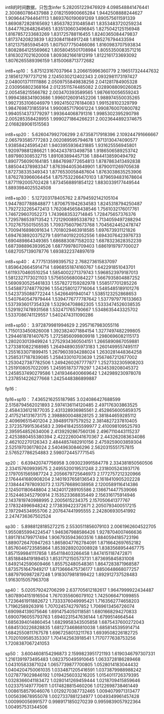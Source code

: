 int8的时间数据，只包含infer
5.282051229476929
4.098548841476441
2.300860786437988
2.0182159900665284
1.9442508888244627
1.9096447944641113
1.8693760190691269
1.890575611591339
1.8690872828165692
1.8563782310485841
1.8353483720259234
1.8447762648264565
1.835130603496845
1.8275042125156948
1.8167857233683269
1.831725788116455
1.8240365084479837
1.81737420823839
1.8230841184917248
1.8185276794433594
1.8121375855945405
1.8075077750466086
1.8160983707593834
1.8082864125569662
1.8058045501708984
1.8055350083571216
1.8163027021620008
1.8093821661812919
1.8122161733693092
1.8076265589396159
1.8150068713772682


int8+sp10：
5.875123167037964
3.206615996360779
2.196517324447632
2.1856127977371216
2.1245030212402343
2.0932981173197427
2.0480013711111886
2.0509755849838256
2.041281784905328
2.030956802368164
2.0123511574485082
2.0289088090260825
2.005458215566782
2.003470393589565
1.9876610056559243
1.9994388341903686
1.9960126091452206
1.988974550035265
1.9927353106046979
1.9924150276184083
1.991528102329799
1.9847698731855914
1.9900857179061224
1.9908760070800782
1.9940514373779297
1.993644068791316
1.9985302395290798
2.005285358428955
1.9990271864266231
2.0023644892374675
2.0168289061515563


int8+sp20：
5.626047992706299
2.67358717918396
2.109244791666667
2.065793585777283
2.002089595794678
1.9713130474090577
1.938584245954241
1.9403955936431885
1.931625556945801
1.920979881286621
1.9042437813498758
1.9186506589253742
1.897980308532715
1.891083894457136
1.8844138590494792
1.8907756090164185
1.8847698772654813
1.8787863413492838
1.885044378983347
1.8763944053649901
1.8790011269705638
1.872738335349343
1.8776530058487604
1.8763038635253906
1.8762783966064454
1.8757532266470103
1.8796594831678604
1.8771192005702428
1.8734568891854122
1.8830339177449544
1.8893984025524508

int8+sp30：
5.127203178405762
2.8794592142105104
1.9447807788848877
1.8706751942634583
1.8245318794250487
1.7927232265472413
1.7620845658438546
1.7561032176017761
1.746729607052273
1.7439683532714845
1.728475657376376
1.7295786539713542
1.7212900895338792
1.7134059497288294
1.7027675501505535
1.7093756079673768
1.7045624452478747
1.7009416898091634
1.7018029463918585
1.697673931121826
1.6947638920375279
1.6911401922052556
1.6943076423976733
1.690489864349365
1.6868830871582032
1.6878323628352239
1.6873988963939526
1.687799780709403
1.6861919797700027
1.6827057139078776
1.6938322374897619

int8+sp40：
4.777513599395752
2.768273615837097
1.8596426645914714
1.6968551874160767
1.642291851043701
1.6119370460510254
1.5854002271379743
1.5968523979187013
1.5812327173021103
1.5756505680084227
1.5667935804887252
1.5690930525461833
1.5578272159282978
1.558517701285226
1.5458873748779296
1.5542580127716064
1.5485485189101276
1.5423735088772244
1.54266491940147
1.5385123252868653
1.5407640547979444
1.5394776777787642
1.5377979776133663
1.5373936017354328
1.532904708862305
1.5333474526038535
1.5291927478931568
1.532471765790667
1.5348635443325702
1.5337086741129557
1.5402474311090286



int8+sp50：
3.972879981994629
2.2957167983055116
1.7150133450826008
1.3923824071884154
1.3277497482299805
1.2944618781407675
1.2725856099809918
1.2980696082115173
1.280203013949924
1.2752934360504151
1.2665890867059881
1.2733810822168985
1.2649489035973183
1.2601499557495117
1.2551633071899415
1.2679603934288024
1.2630281448364258
1.2585317187839085
1.258433010703639
1.2567467212677002
1.2530427387782506
1.2494260267777877
1.2527332305908203
1.2519108057022095
1.245951873779297
1.2434539208045372
1.2458537490279586
1.2419346400669642
1.242989230978078
1.2378514226277668
1.2425448386899887

fp16：


fp16+sp10：
7.4365216255187985
3.024086427688599
2.5158794562021893
2.5974136114120485
2.497176303863525
2.4584336121877035
2.431328936985561
2.4528656005859375
2.4175214131673175
2.3988800048828125
2.381844659285112
2.409696515401204
2.394891797579252
2.3814827237810405
2.3723579915364583
2.3994184255599977
2.410098109525793
2.395954852634006
2.4139292867560136
2.4967110443115237
2.4253880455380394
2.4222260041670367
2.443262083634086
2.462102270126343
2.4844857482910156
2.4759259003859304
2.525197036178024
2.54049630846296
2.5620315551757815
2.576527786254883
2.5980724457771545



sp20：
6.639420747756958
3.093023991584778
2.334381850560506
2.334157609939575
2.2495520019531248
2.2318005243937176
2.1797051565987724
2.2056679725646973
2.1772757212320966
2.1764441680908204
2.1401937658136543
2.1618410905202228
2.1384447978093073
2.137576689038958
2.1200589116414386
2.124501180648804
2.1424017289105586
2.1366714477539066
2.1524463452790914
2.153523368835449
2.156316175914946
2.1437819740988995
2.2005615234375
2.157050641377767
2.178324996948242
2.173839422372671
2.2050793400517215
2.197294534955706
2.207647441995555
2.242806930541992
2.2474736367502524

sp30：
5.8988128185272215
2.5530511856079103
2.0061962604522705
1.9550855994224547
1.946367988586426
1.9278704007466636
1.8917814799717494
1.9067935943603516
1.8840594185723196
1.8890726470947263
1.8658047762784091
1.8716642697652182
1.8576046723585864
1.8539289202008928
1.8383568954467775
1.8571599841117858
1.854118403266458
1.8474151187472871
1.8518848419189453
1.8531712150573731
1.873695845831008
1.8492142590609466
1.855752480548361
1.8647283871968587
1.8735751647949217
1.8713666475736177
1.8850648668077257
1.8879790987287248
1.9183079818199422
1.892912737528483
1.9163015057963708

sp40：
5.020579242706299
2.637705612182617
1.9647999922434487
1.8078904151916504
1.7670355606079102
1.7425066471099855
1.7236461911882672
1.7333376049995421
1.7163562774658203
1.71962589263916
1.7070245742797852
1.7069613456726074
1.690984139075646
1.6914754050118581
1.6801668294270833
1.6900796055793763
1.6940231547636144
1.6799514664544
1.6856394014860454
1.6829958343505858
1.6875437600272043
1.6845130226828835
1.6812734686810038
1.6858145395914714
1.6842550811767578
1.6967258013211763
1.6939508226182725
1.7020109585353307
1.704142563918541
1.7170777638753256
1.7208387067241053

sp50：
3.6004608154296873
2.1599823951721193
1.6190346797307331
1.2161391973495483
1.0823750495910645
1.0633728186289468
1.043105833871024
1.0657739877700805
1.0528014183044432
1.0404204750061035
1.0334871205416591
1.0373879988988242
1.0278779029846192
1.0194256033216205
1.0154011726379395
1.0328366041183472
1.0280141269459444
1.0218709415859646
1.0233751497770611
1.0174828815460206
1.0122698738461449
1.0086158579046076
1.0129270387732465
1.0094079971313477
1.005639678955078
1.0027337881234977
1.0049349961457428
1.000990056991577
0.9989171850270239
0.9959839057922364
1.004957531344506

